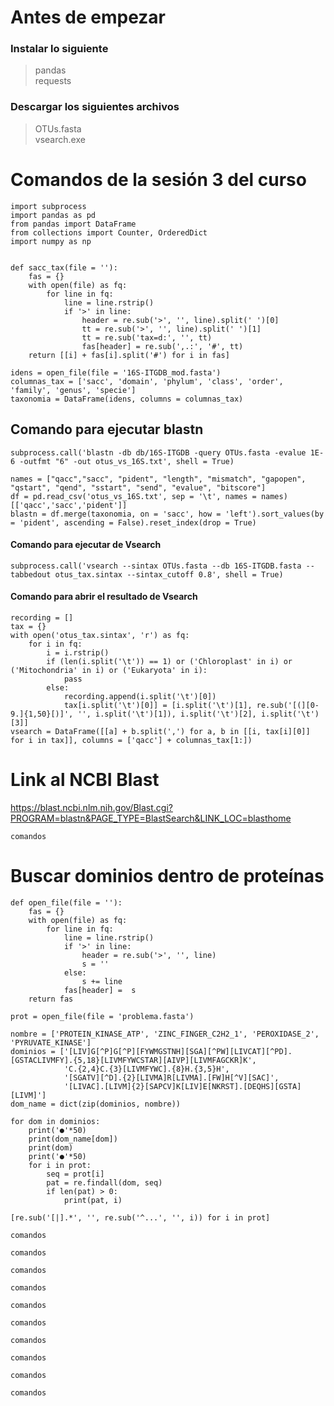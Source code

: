 # Antes de empezar

### Instalar lo siguiente
> pandas  
> requests

### Descargar los siguientes archivos

> OTUs.fasta  
> vsearch.exe

# Comandos de la sesión 3 del curso

```
import subprocess
import pandas as pd
from pandas import DataFrame
from collections import Counter, OrderedDict
import numpy as np


def sacc_tax(file = ''):
    fas = {}
    with open(file) as fq:
        for line in fq:
            line = line.rstrip()
            if '>' in line:
                header = re.sub('>', '', line).split(' ')[0]
                tt = re.sub('>', '', line).split(' ')[1]
                tt = re.sub('tax=d:', '', tt)
                fas[header] = re.sub(',.:', '#', tt)
    return [[i] + fas[i].split('#') for i in fas]
```

```
idens = open_file(file = '16S-ITGDB_mod.fasta')
columnas_tax = ['sacc', 'domain', 'phylum', 'class', 'order', 'family', 'genus', 'specie']
taxonomia = DataFrame(idens, columns = columnas_tax)
```
## Comando para ejecutar blastn
```
subprocess.call('blastn -db db/16S-ITGDB -query OTUs.fasta -evalue 1E-6 -outfmt "6" -out otus_vs_16S.txt', shell = True)
```



```
names = ["qacc","sacc", "pident", "length", "mismatch", "gapopen", "qstart", "qend", "sstart", "send", "evalue", "bitscore"]
df = pd.read_csv('otus_vs_16S.txt', sep = '\t', names = names)[['qacc','sacc','pident']]
blastn = df.merge(taxonomia, on = 'sacc', how = 'left').sort_values(by = 'pident', ascending = False).reset_index(drop = True)
```

#### Comando para ejecutar de Vsearch
```
subprocess.call('vsearch --sintax OTUs.fasta --db 16S-ITGDB.fasta --tabbedout otus_tax.sintax --sintax_cutoff 0.8', shell = True)
```

#### Comando para abrir el resultado de Vsearch
```
recording = []
tax = {}
with open('otus_tax.sintax', 'r') as fq:
    for i in fq:
        i = i.rstrip()
        if (len(i.split('\t')) == 1) or ('Chloroplast' in i) or ('Mitochondria' in i) or ('Eukaryota' in i):
            pass
        else:
            recording.append(i.split('\t')[0])
            tax[i.split('\t')[0]] = [i.split('\t')[1], re.sub('[(][0-9.]{1,50}[)]', '', i.split('\t')[1]), i.split('\t')[2], i.split('\t')[3]]
vsearch = DataFrame([[a] + b.split(',') for a, b in [[i, tax[i][0]] for i in tax]], columns = ['qacc'] + columnas_tax[1:])
```

# Link al NCBI Blast

https://blast.ncbi.nlm.nih.gov/Blast.cgi?PROGRAM=blastn&PAGE_TYPE=BlastSearch&LINK_LOC=blasthome

```
comandos
```
# Buscar dominios dentro de proteínas

```
def open_file(file = ''):
    fas = {}
    with open(file) as fq:
        for line in fq:
            line = line.rstrip()
            if '>' in line:
                header = re.sub('>', '', line)
                s = ''
            else:
                s += line
            fas[header] =  s
    return fas
```

```
prot = open_file(file = 'problema.fasta')
```

```
nombre = ['PROTEIN_KINASE_ATP', 'ZINC_FINGER_C2H2_1', 'PEROXIDASE_2', 'PYRUVATE_KINASE']
dominios = ['[LIV]G[^P]G[^P][FYWMGSTNH][SGA][^PW][LIVCAT][^PD].[GSTACLIVMFY].{5,18}[LIVMFYWCSTAR][AIVP][LIVMFAGCKR]K',
            'C.{2,4}C.{3}[LIVMFYWC].{8}H.{3,5}H',
            '[SGATV][^D].{2}[LIVMA]R[LIVMA].[FW]H[^V][SAC]',
            '[LIVAC].[LIVM]{2}[SAPCV]K[LIV]E[NKRST].[DEQHS][GSTA][LIVM]']
dom_name = dict(zip(dominios, nombre))
```

```
for dom in dominios:
    print('●'*50)
    print(dom_name[dom])
    print(dom)
    print('●'*50)
    for i in prot:
        seq = prot[i]
        pat = re.findall(dom, seq)
        if len(pat) > 0:
            print(pat, i)
```

```
[re.sub('[|].*', '', re.sub('^...', '', i)) for i in prot]
```

```
comandos
```

```
comandos
```

```
comandos
```

```
comandos
```

```
comandos
```

```
comandos
```

```
comandos
```

```
comandos
```

```
comandos
```

```
comandos
```


